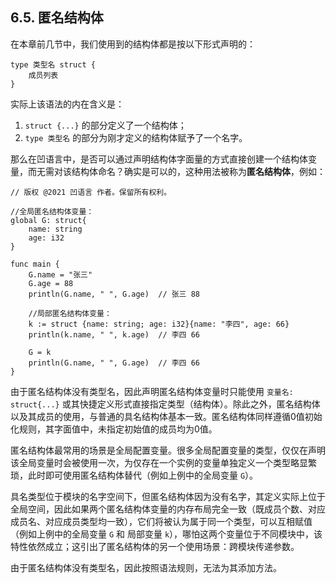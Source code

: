 ## 6.5. 匿名结构体

在本章前几节中，我们使用到的结构体都是按以下形式声明的：
```wa
type 类型名 struct {
    成员列表
}
```

实际上该语法的内在含义是：
1. `struct {...}` 的部分定义了一个结构体；
1. `type 类型名` 的部分为刚才定义的结构体赋予了一个名字。

那么在凹语言中，是否可以通过声明结构体字面量的方式直接创建一个结构体变量，而无需对该结构体命名？确实是可以的，这种用法被称为**匿名结构体**，例如：
```wa
// 版权 @2021 凹语言 作者。保留所有权利。

//全局匿名结构体变量：
global G: struct{
    name: string
    age: i32
}

func main {
    G.name = "张三"
    G.age = 88
    println(G.name, " ", G.age)  // 张三 88

    //局部匿名结构体变量：
    k := struct {name: string; age: i32}{name: "李四", age: 66}
    println(k.name, " ", k.age)  // 李四 66

    G = k
    println(G.name, " ", G.age)  // 李四 66
}
```

由于匿名结构体没有类型名，因此声明匿名结构体变量时只能使用 `变量名: struct{...}` 或其快捷定义形式直接指定类型（结构体）。除此之外，匿名结构体以及其成员的使用，与普通的具名结构体基本一致。匿名结构体同样遵循0值初始化规则，其字面值中，未指定初始值的成员均为0值。

匿名结构体最常用的场景是全局配置变量。很多全局配置变量的类型，仅仅在声明该全局变量时会被使用一次，为仅存在一个实例的变量单独定义一个类型略显繁琐，此时即可使用匿名结构体替代（例如上例中的全局变量 `G`）。

具名类型位于模块的名字空间下，但匿名结构体因为没有名字，其定义实际上位于全局空间，因此如果两个匿名结构体变量的内存布局完全一致（既成员个数、对应成员名、对应成员类型均一致），它们将被认为属于同一个类型，可以互相赋值（例如上例中的全局变量 `G` 和 局部变量 `k`），哪怕这两个变量位于不同模块中，该特性依然成立；这引出了匿名结构体的另一个使用场景：跨模块传递参数。

由于匿名结构体没有类型名，因此按照语法规则，无法为其添加方法。
